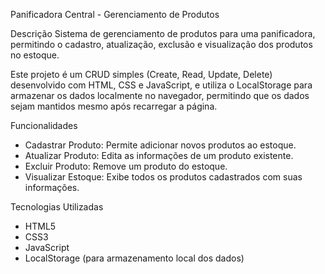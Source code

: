  Panificadora Central - Gerenciamento de Produtos

 Descrição
Sistema de gerenciamento de produtos para uma panificadora, permitindo o cadastro, atualização, exclusão e visualização dos produtos no estoque.

Este projeto é um CRUD simples (Create, Read, Update, Delete) desenvolvido com HTML, CSS e JavaScript, e utiliza o LocalStorage para armazenar os dados localmente no navegador, permitindo que os dados sejam mantidos mesmo após recarregar a página.

 Funcionalidades
- Cadastrar Produto: Permite adicionar novos produtos ao estoque.
- Atualizar Produto: Edita as informações de um produto existente.
- Excluir Produto: Remove um produto do estoque.
- Visualizar Estoque: Exibe todos os produtos cadastrados com suas informações.

 Tecnologias Utilizadas
- HTML5
- CSS3
- JavaScript
- LocalStorage (para armazenamento local dos dados)

